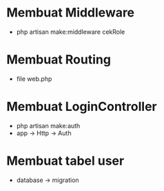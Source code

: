 # Membuat Middleware
- php artisan make:middleware cekRole

# Membuat Routing 
- file web.php

# Membuat LoginController
- php artisan make:auth
- app -> Http -> Auth

# Membuat tabel user
- database -> migration  
